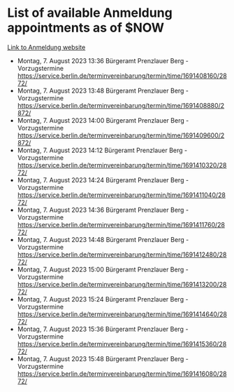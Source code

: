 # List of available Anmeldung appointments as of $NOW
[Link to Anmeldung website](https://service.berlin.de/terminvereinbarung/termin/tag.php?termin=1&anliegen[]=120686&dienstleisterlist=122210,122217,327316,122219,327312,122227,327314,122231,327346,122243,327348,122254,122252,329742,122260,329745,122262,329748,122271,327278,122273,327274,122277,327276,330436,122280,327294,122282,327290,122284,327292,122291,327270,122285,327266,122286,327264,122296,327268,150230,329760,122297,327286,122294,327284,122312,329763,122314,329775,122304,327330,122311,327334,122309,327332,317869,122281,327352,122279,329772,122283,122276,327324,122274,327326,122267,329766,122246,327318,122251,327320,122257,327322,122208,327298,122226,327300&herkunft=http%3A%2F%2Fservice.berlin.de%2Fdienstleistung%2F120686%2F)
- Montag, 7. August 2023 13:36 Bürgeramt Prenzlauer Berg - Vorzugstermine https://service.berlin.de/terminvereinbarung/termin/time/1691408160/2872/
- Montag, 7. August 2023 13:48 Bürgeramt Prenzlauer Berg - Vorzugstermine https://service.berlin.de/terminvereinbarung/termin/time/1691408880/2872/
- Montag, 7. August 2023 14:00 Bürgeramt Prenzlauer Berg - Vorzugstermine https://service.berlin.de/terminvereinbarung/termin/time/1691409600/2872/
- Montag, 7. August 2023 14:12 Bürgeramt Prenzlauer Berg - Vorzugstermine https://service.berlin.de/terminvereinbarung/termin/time/1691410320/2872/
- Montag, 7. August 2023 14:24 Bürgeramt Prenzlauer Berg - Vorzugstermine https://service.berlin.de/terminvereinbarung/termin/time/1691411040/2872/
- Montag, 7. August 2023 14:36 Bürgeramt Prenzlauer Berg - Vorzugstermine https://service.berlin.de/terminvereinbarung/termin/time/1691411760/2872/
- Montag, 7. August 2023 14:48 Bürgeramt Prenzlauer Berg - Vorzugstermine https://service.berlin.de/terminvereinbarung/termin/time/1691412480/2872/
- Montag, 7. August 2023 15:00 Bürgeramt Prenzlauer Berg - Vorzugstermine https://service.berlin.de/terminvereinbarung/termin/time/1691413200/2872/
- Montag, 7. August 2023 15:24 Bürgeramt Prenzlauer Berg - Vorzugstermine https://service.berlin.de/terminvereinbarung/termin/time/1691414640/2872/
- Montag, 7. August 2023 15:36 Bürgeramt Prenzlauer Berg - Vorzugstermine https://service.berlin.de/terminvereinbarung/termin/time/1691415360/2872/
- Montag, 7. August 2023 15:48 Bürgeramt Prenzlauer Berg - Vorzugstermine https://service.berlin.de/terminvereinbarung/termin/time/1691416080/2872/

